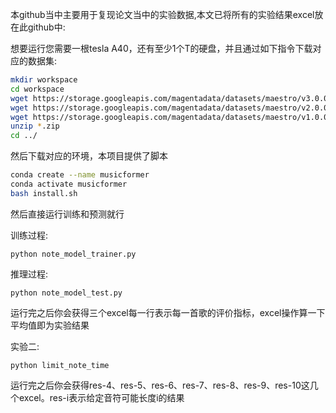 本github当中主要用于复现论文当中的实验数据,本文已将所有的实验结果excel放在此github中:

想要运行您需要一根tesla A40，还有至少1个T的硬盘，并且通过如下指令下载对应的数据集:

```bash
mkdir workspace
cd workspace
wget https://storage.googleapis.com/magentadata/datasets/maestro/v3.0.0/maestro-v3.0.0.zip
wget https://storage.googleapis.com/magentadata/datasets/maestro/v2.0.0/maestro-v2.0.0.zip
wget https://storage.googleapis.com/magentadata/datasets/maestro/v1.0.0/maestro-v1.0.0.zip
unzip *.zip
cd ../
```

然后下载对应的环境，本项目提供了脚本

```bash
conda create --name musicformer
conda activate musicformer
bash install.sh
```

然后直接运行训练和预测就行

训练过程:

```
python note_model_trainer.py
```

推理过程:

```
python note_model_test.py
```

运行完之后你会获得三个excel每一行表示每一首歌的评价指标，excel操作算一下平均值即为实验结果

实验二:

```
python limit_note_time
```

运行完之后你会获得res-4、res-5、res-6、res-7、res-8、res-9、res-10这几个excel。res-i表示给定音符可能长度i的结果
